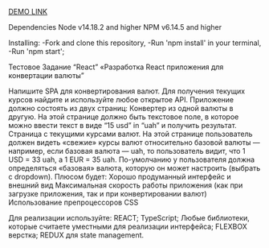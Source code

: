 [DEMO LINK](https://Andriyk0.github.io/exchanges/)

Dependencies Node v14.18.2 and higher NPM v6.14.5 and higher

Installing: 
 -Fork and clone this repository,
 -Run 'npm install' in your terminal, 
 -Run 'npm start';


Тестовое Задание “React”
«Разработка React приложения для конвертации валюты”

Напишите SPA для конвертирования валют. Для получения текущих курсов найдите и используйте любое открытое API.
Приложение должно состоять из двух страниц:
Конвертер из одной валюты в другую. На этой странице должно быть текстовое поле, в которое можно ввести текст в виде “15 usd” in “uah” и получить результат.
Страница с текущими курсами валют. На этой странице пользователь должен видеть «свежие» курсы валют относительно базовой валюты — например, если базовая валюта — uah, то пользователь видит, что 1 USD = 33 uah, а 1 EUR = 35 uah.
По-умолчанию у пользователя должна определяться «базовая» валюта, которую он может настроить (выбрать с dropdown).
Плюсом будет:
Хорошо продуманный интерфейс и внешний вид
Максимальная скорость работы приложения (как при загрузке приложения, так и при конвертировании валют)
Использование препроцессоров CSS
 
Для реализации используйте:
REACT;
TypeScript;
Любые библиотеки, которые считаете уместными для реализации интерфейса;
FLEXBOX верстка;
REDUX для state management.